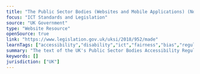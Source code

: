 ```yaml
---
title: "The Public Sector Bodies (Websites and Mobile Applications) (No. 2) Accessibility Regulations 2018"
focus: "ICT Standards and Legislation"
source: "UK Government"
type: "Website Resource"
openSource: true
link: "https://www.legislation.gov.uk/uksi/2018/952/made"
learnTags: ["accessibility","disability","ict","fairness","bias","regulation","government"]
summary: "The text of the UK's Public Sector Bodies Accessibility Regulations."
keywords: []
jurisdiction: ["UK"]
---
```

